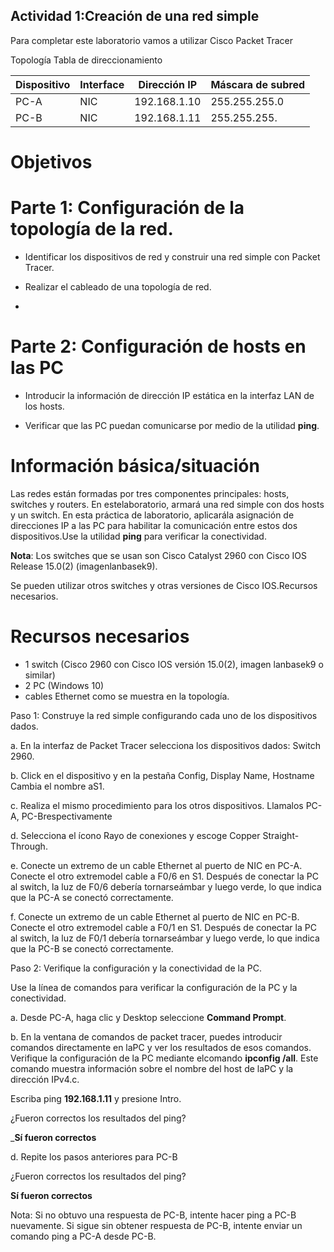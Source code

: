 ## Actividad 1:Creación de una red simple
Para completar este laboratorio vamos a utilizar Cisco Packet Tracer

Topología 
Tabla de direccionamiento


|Dispositivo | Interface | Dirección IP | Máscara de subred|
-------------|-----------|--------------|------------------|
|PC-A        |    NIC    | 192.168.1.10 | 255.255.255.0    |
|PC-B        |    NIC    |192.168.1.11  | 255.255.255.     |

# Objetivos
# Parte 1: Configuración de la topología de la red.

- Identificar los dispositivos de red y construir una red simple con Packet Tracer.

- Realizar el cableado de una topología de red.
-
# Parte 2: Configuración de hosts en las PC

- Introducir la información de dirección IP estática en la interfaz LAN de los hosts.

- Verificar que las PC puedan comunicarse por medio de la utilidad **ping**.

# Información básica/situación

Las redes están formadas por tres componentes principales: hosts, switches y routers. En estelaboratorio, armará una red simple con dos hosts y un switch. En esta práctica de laboratorio, aplicarála asignación de direcciones IP a las PC para habilitar la comunicación entre estos dos dispositivos.Use la utilidad **ping** para verificar la conectividad.

**Nota**: Los switches que se usan son Cisco Catalyst 2960 con Cisco IOS Release 15.0(2) (imagenlanbasek9).

Se pueden utilizar otros switches y otras versiones de Cisco IOS.Recursos necesarios.

# Recursos necesarios

- 1 switch (Cisco 2960 con Cisco IOS versión 15.0(2), imagen lanbasek9 o similar)
- 2 PC (Windows 10)
- cables Ethernet como se muestra en la topología.

Paso 1: Construye la red simple configurando cada uno de los dispositivos dados.

a.   En la interfaz de Packet Tracer selecciona los dispositivos dados: Switch 2960.

b.   Click en el dispositivo y en la pestaña Config, Display Name, Hostname Cambia el nombre aS1.


c.   Realiza el mismo procedimiento para los otros dispositivos. Llamalos PC-A, PC-Brespectivamente

d.  Selecciona el ícono Rayo de conexiones y escoge Copper Straight-Through.

e.  Conecte un extremo de un cable Ethernet al puerto de NIC en PC-A. Conecte el otro extremodel cable a F0/6 en S1. 
    Después de conectar la PC al switch, la luz de F0/6 debería tornarseámbar y luego verde, lo que indica que la PC-A se 
    conectó correctamente.

f.  Conecte un extremo de un cable Ethernet al puerto de NIC en PC-B. Conecte el otro extremodel cable a F0/1 en S1. 
    Después de conectar la PC al switch, la luz de F0/1 debería tornarseámbar y luego verde, lo que indica que la PC-B se 
    conectó correctamente.

Paso 2: Verifique la configuración y la conectividad de la PC.

Use la línea de comandos para verificar la configuración de la PC y la conectividad.

a. Desde PC-A, haga clic y Desktop seleccione **Command Prompt**.

b. En la ventana de comandos de packet tracer, puedes introducir comandos directamente en laPC y ver los resultados de esos comandos. Verifique la configuración de la PC mediante elcomando **ipconfig /all**. Este comando muestra información sobre el nombre del host de laPC y la dirección IPv4.c. 

Escriba ping **192.168.1.11** y presione Intro.

¿Fueron correctos los resultados del ping? 

___Sí fueron correctos__

d. Repite los pasos anteriores para PC-B

¿Fueron correctos los resultados del ping?

__Sí fueron correctos__

Nota: Si no obtuvo una respuesta de PC-B, intente hacer ping a PC-B nuevamente. Si sigue sin obtener respuesta de PC-B, intente enviar un comando ping a PC-A desde PC-B.
